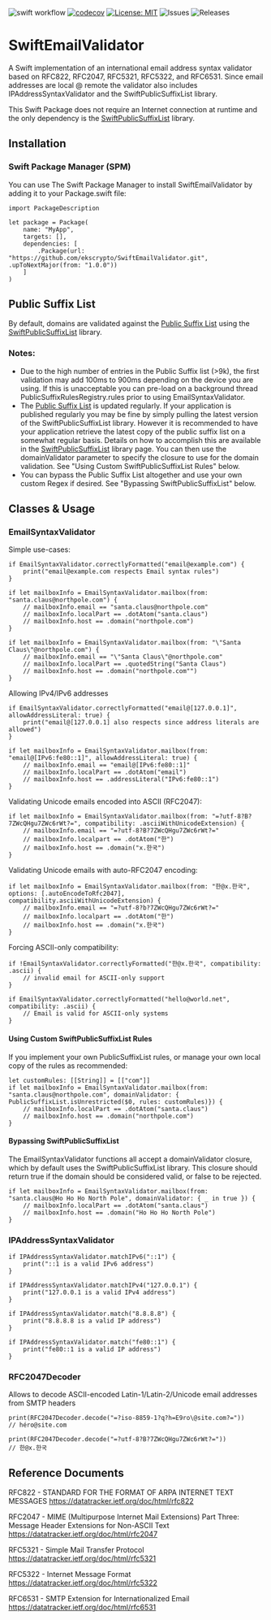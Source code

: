 ![swift workflow](https://github.com/ekscrypto/SwiftEmailValidator/actions/workflows/swift.yml/badge.svg) [![codecov](https://codecov.io/gh/ekscrypto/SwiftEmailValidator/branch/main/graph/badge.svg?token=W9KO1BG8S0)](https://codecov.io/gh/ekscrypto/SwiftEmailValidator) [![License: MIT](https://img.shields.io/badge/License-MIT-yellow.svg)](https://opensource.org/licenses/MIT) ![Issues](https://img.shields.io/github/issues/ekscrypto/SwiftEmailValidator) ![Releases](https://img.shields.io/github/v/release/ekscrypto/SwiftEmailValidator)

# SwiftEmailValidator

A Swift implementation of an international email address syntax validator based on RFC822, RFC2047, RFC5321, RFC5322, and RFC6531. 
Since email addresses are local @ remote the validator also includes IPAddressSyntaxValidator and the SwiftPublicSuffixList library.

This Swift Package does not require an Internet connection at runtime and the only dependency is the [SwiftPublicSuffixList](https://github.com/ekscrypto/SwiftPublicSuffixList) library.

## Installation
### Swift Package Manager (SPM)

You can use The Swift Package Manager to install SwiftEmailValidator by adding it to your Package.swift file:

    import PackageDescription

    let package = Package(
        name: "MyApp",
        targets: [],
        dependencies: [
            .Package(url: "https://github.com/ekscrypto/SwiftEmailValidator.git", .upToNextMajor(from: "1.0.0"))
        ]
    )

## Public Suffix List

By default, domains are validated against the [Public Suffix List](https://publicsuffix.org) using the [SwiftPublicSuffixList](https://github.com/ekscrypto/SwiftPublicSuffixList) library.

### Notes:
* Due to the high number of entries in the Public Suffix list (>9k), the first validation may add 100ms to 900ms depending on the device you are using.  If this is unacceptable you can
 pre-load on a background thread PublicSuffixRulesRegistry.rules prior to using EmailSyntaxValidator.
* The [Public Suffix List](https://publicsuffix.org) is updated regularly. If your application is published regularly you may be fine by simply pulling the latest version of the SwiftPublicSuffixList library.  However it is recommended to have
your application retrieve the latest copy of the public suffix list on a somewhat regular basis.  Details on how to accomplish this are available in the [SwiftPublicSuffixList](https://github.com/ekscrypto/SwiftPublicSuffixList) library page.  You can then use the domainValidator parameter to specify the closure to use for the domain validation.  See "Using Custom SwiftPublicSuffixList Rules" below.
* You can bypass the Public Suffix List altogether and use your own custom Regex if desired. See "Bypassing SwiftPublicSuffixList" below.

## Classes & Usage

### EmailSyntaxValidator

Simple use-cases:

    if EmailSyntaxValidator.correctlyFormatted("email@example.com") {
        print("email@example.com respects Email syntax rules")
    }

    if let mailboxInfo = EmailSyntaxValidator.mailbox(from: "santa.claus@northpole.com") {
        // mailboxInfo.email == "santa.claus@northpole.com"
        // mailboxInfo.localPart == .dotAtom("santa.claus")
        // mailboxInfo.host == .domain("northpole.com")
    }
    
    if let mailboxInfo = EmailSyntaxValidator.mailbox(from: "\"Santa Claus\"@northpole.com") {
        // mailboxInfo.email == "\"Santa Claus\"@northpole.com"
        // mailboxInfo.localPart == .quotedString("Santa Claus")
        // mailboxInfo.host == .domain("northpole.com"")
    }

Allowing IPv4/IPv6 addresses
    
    if EmailSyntaxValidator.correctlyFormatted("email@[127.0.0.1]", allowAddressLiteral: true) {
        print("email@[127.0.0.1] also respects since address literals are allowed")
    }
    
    if let mailboxInfo = EmailSyntaxValidator.mailbox(from: "email@[IPv6:fe80::1]", allowAddressLiteral: true) {
        // mailboxInfo.email == "email@[IPv6:fe80::1]"
        // mailboxInfo.localPart == .dotAtom("email")
        // mailboxInfo.host == .addressLiteral("IPv6:fe80::1")
    }

Validating Unicode emails encoded into ASCII (RFC2047):
    
    if let mailboxInfo = EmailSyntaxValidator.mailbox(from: "=?utf-8?B?7ZWcQHgu7ZWc6rWt?=", compatibility: .asciiWithUnicodeExtension) {
        // mailboxInfo.email == "=?utf-8?B?7ZWcQHgu7ZWc6rWt?="
        // mailboxInfo.localpart == .dotAtom("한")
        // mailboxInfo.host == .domain("x.한국")
    }

Validating Unicode emails with auto-RFC2047 encoding:

    if let mailboxInfo = EmailSyntaxValidator.mailbox(from: "한@x.한국", options: [.autoEncodeToRfc2047], compatibility.asciiWithUnicodeExtension) {
        // mailboxInfo.email == "=?utf-8?b?7ZWcQHgu7ZWc6rWt?="
        // mailboxInfo.localpart == .dotAtom("한")
        // mailboxInfo.host == .domain("x.한국")
    }

Forcing ASCII-only compatibility:

    if !EmailSyntaxValidator.correctlyFormatted("한@x.한국", compatibility: .ascii) {
        // invalid email for ASCII-only support
    }
    
    if EmailSyntaxValidator.correctlyFormatted("hello@world.net", compatibility: .ascii) {
        // Email is valid for ASCII-only systems
    }
    
#### Using Custom SwiftPublicSuffixList Rules
If you implement your own PublicSuffixList rules, or manage your own local copy of the rules as recommended:

    let customRules: [[String]] = [["com"]]
    if let mailboxInfo = EmailSyntaxValidator.mailbox(from: "santa.claus@northpole.com", domainValidator: { PublicSuffixList.isUnrestricted($0, rules: customRules)}) {
        // mailboxInfo.localPart == .dotAtom("santa.claus")
        // mailboxInfo.host == .domain("northpole.com")
    }

#### Bypassing SwiftPublicSuffixList
The EmailSyntaxValidator functions all accept a domainValidator closure, which by default uses the SwiftPublicSuffixList library.  This closure should return true if the domain should be considered valid, or false to be rejected.

    if let mailboxInfo = EmailSyntaxValidator.mailbox(from: "santa.claus@Ho Ho Ho North Pole", domainValidator: { _ in true }) {
        // mailboxInfo.localPart == .dotAtom("santa.claus")
        // mailboxInfo.host == .domain("Ho Ho Ho North Pole")
    }

### IPAddressSyntaxValidator

    if IPAddressSyntaxValidator.matchIPv6("::1") {
        print("::1 is a valid IPv6 address")
    }

    if IPAddressSyntaxValidator.matchIPv4("127.0.0.1") {
        print("127.0.0.1 is a valid IPv4 address")
    }
    
    if IPAddressSyntaxValidator.match("8.8.8.8") {
        print("8.8.8.8 is a valid IP address")
    }
    
    if IPAddressSyntaxValidator.match("fe80::1") {
        print("fe80::1 is a valid IP address")
    }


### RFC2047Decoder
Allows to decode ASCII-encoded Latin-1/Latin-2/Unicode email addresses from SMTP headers

    print(RFC2047Decoder.decode("=?iso-8859-1?q?h=E9ro\@site.com?=")) 
    // héro@site.com
    
    print(RFC2047Decoder.decode("=?utf-8?B?7ZWcQHgu7ZWc6rWt?="))
    // 한@x.한국

## Reference Documents

RFC822 - STANDARD FOR THE FORMAT OF ARPA INTERNET TEXT MESSAGES
https://datatracker.ietf.org/doc/html/rfc822

RFC2047 - MIME (Multipurpose Internet Mail Extensions) Part Three: Message Header Extensions for Non-ASCII Text
https://datatracker.ietf.org/doc/html/rfc2047

RFC5321 - Simple Mail Transfer Protocol
https://datatracker.ietf.org/doc/html/rfc5321

RFC5322 - Internet Message Format
https://datatracker.ietf.org/doc/html/rfc5322

RFC6531 - SMTP Extension for Internationalized Email
https://datatracker.ietf.org/doc/html/rfc6531
